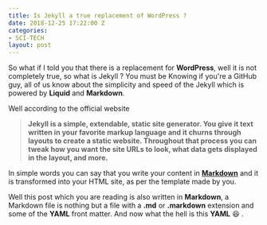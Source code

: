 ```yaml
---
title: Is Jekyll a true replacement of WordPress ?
date: 2018-12-25 17:22:00 Z
categories:
- SCI-TECH
layout: post
---
```


So what if I told you that there is a replacement for **WordPress**, well it is not completely true, so what is Jekyll ? You must be Knowing if you're a GitHub guy, all of us know about the simplicity and speed of the Jekyll which is powered by **Liquid** and **Markdown**.

Well according to the official website

> **Jekyll is a simple, extendable, static site generator. You give it text written in your favorite markup language and it churns through layouts to create a static website. Throughout that process you can tweak how you want the site URLs to look, what data gets displayed in the layout, and more.**

In simple words you can say that you write your content in **[Markdown](https://en.m.wikipedia.org/wiki/Markdown)** and it is transformed into your HTML site, as per the template made by you.

Well this post which you are reading is also written in **Markdown**, a Markdown file is nothing but a file with a **.md** or **.markdown** extension and some of the **YAML** front matter. And now what the hell is this **YAML** :laughing: .
